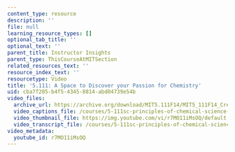 ```yaml
---
content_type: resource
description: ''
file: null
learning_resource_types: []
optional_tab_title: ''
optional_text: ''
parent_title: Instructor Insights
parent_type: ThisCourseAtMITSection
related_resources_text: ''
resource_index_text: ''
resourcetype: Video
title: '5.111: A Space to Discover your Passion for Chemistry'
uid: cba7f205-b4f5-4345-8814-abd04739e54b
video_files:
  archive_url: https://archive.org/download/MIT5.111F14/MIT5_111F14_CreatingSpace_300k.mp4
  video_captions_file: /courses/5-111sc-principles-of-chemical-science-fall-2014/fa9931497b6d57808499099119084113_r7MO11iMsOQ.vtt
  video_thumbnail_file: https://img.youtube.com/vi/r7MO11iMsOQ/default.jpg
  video_transcript_file: /courses/5-111sc-principles-of-chemical-science-fall-2014/db35689170e53677252faeb52ffc5331_r7MO11iMsOQ.pdf
video_metadata:
  youtube_id: r7MO11iMsOQ
---
```

